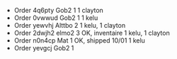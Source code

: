 * Order 	4q6pty	Gob2	1				1 clayton
* Order		0vwwud	Gob2 	1				1 kelu
* Order		yewvhj	Alttbo	2				1 kelu, 1 clayton
* Order 	2dwjh2	elmo2	3	OK, inventaire		1 kelu, 1 clayton
* Order		n0n4cp	Mat	1	OK, shipped 10/01	1 kelu 
* Order		yevgcj	Gob2	1


